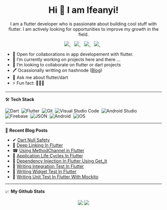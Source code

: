 <H1 align='center'>Hi 👋 I am Ifeanyi!</H1>
<p align='center'>I am a flutter developer who is passionate about building cool stuff with flutter. I am actively looking for opportunities to improve my growth in the field.</p>

<p align='center'>
<a href="https://twitter.com/onuoha_ifeanyi">
  <img src="https://img.shields.io/badge/twitter-%231DA1F2.svg?&style=for-the-badge&logo=twitter&logoColor=white" />
</a>&nbsp;&nbsp;
<a href="mailto:onuifeanyi95@gmail.com">
  <img src="https://img.shields.io/badge/email-%23D14836.svg?&style=for-the-badge&logo=gmail&logoColor=white" />
</a>&nbsp;&nbsp;
<a href="https://o-ifeanyi.hashnode.dev/">
  <img src="https://img.shields.io/badge/Hashnode-2962FF?style=for-the-badge&logo=hashnode&logoColor=white" />
</a>&nbsp;&nbsp;
<a href="https://www.linkedin.com/in/ifeanyi-onuoha-8402021b1/">
  <img src="https://img.shields.io/badge/linkedin-%230077B5.svg?&style=for-the-badge&logo=linkedin&logoColor=white" />
</a>&nbsp;&nbsp;
<!-- <img src="https://gpvc.arturio.dev/o-ifeanyi" /> -->
</p>

- 🤝 Open for collaborations in app developement with flutter.
- 🔭 I’m currently working on projects here and there ...
- 👯 I’m looking to collaborate on flutter or dart projects
- 🖊 Ocassionally writting on hashnode (<a href="https://o-ifeanyi.hashnode.dev/">Blog</a>)
- 💬 Ask me about flutter/dart
- ⚡ Fun fact: 🤷🏽‍♂️

---

🛠 <b>Tech Stack</b>

![Dart](https://img.shields.io/badge/Dart-05122A?style=flat&logo=dart&logoColor=29B6F6)&nbsp;
![Flutter](https://img.shields.io/badge/Flutter-05122A?style=flat&logo=flutter&logoColor=02569B)&nbsp;
![Git](https://img.shields.io/badge/-Git-05122A?style=flat&logo=git)&nbsp;
![Visual Studio Code](https://img.shields.io/badge/-Visual%20Studio%20Code-05122A?style=flat&logo=visual-studio-code&logoColor=007ACC)&nbsp;
![Android Studio](https://img.shields.io/badge/Android_Studio-3DDC84?style=flat&logo=android-studio&logoColor=white)&nbsp;
![Firebase](https://img.shields.io/badge/firebase-ffca28?style=flat&logo=firebase&logoColor=black)&nbsp;
![JSON](https://img.shields.io/badge/json-5E5C5C?style=flat&logo=json&logoColor=white)&nbsp;
![Android](https://img.shields.io/badge/Android-3DDC84?style=flat&logo=android&logoColor=white)&nbsp;
![iOS](https://img.shields.io/badge/iOS-000000?style=flat&logo=ios&logoColor=white)&nbsp;

---

📖 <b>Recent Blog Posts</b>

- ✔ <a href="https://o-ifeanyi.hashnode.dev/dart-null-safety">Dart Null Safety</a>
- 🔗 <a href="https://o-ifeanyi.hashnode.dev/deep-linking-in-flutter-part-1">Deep Linking In Flutter</a>
- ☎ <a href="https://o-ifeanyi.hashnode.dev/using-methodchannel-in-flutter">Using MethodChannel in Flutter</a>
- 🔄 <a href="https://o-ifeanyi.hashnode.dev/application-life-cycles-in-flutter">Application Life Cycles In Flutter</a> 
- 💉 <a href="https://o-ifeanyi.hashnode.dev/dependency-injection-in-flutter-using-getit">Dependency Injection In Flutter Using Get_It</a>  
- 🧫 <a href="https://o-ifeanyi.hashnode.dev/writing-integration-test-in-flutter">Writing Integration Test In Flutter</a>  
- 🔬 <a href="https://o-ifeanyi.hashnode.dev/writing-widget-test-in-flutter">Writing Widget Test In Flutter</a>  
- 🧪 <a href="https://o-ifeanyi.hashnode.dev/writing-unit-test-in-flutter-with-mockito">Writing Unit Test In Flutter With Mockito</a>

---

📈 <b>My Github Stats</b>

<p align = "center">
  <img src = "https://github-readme-stats.vercel.app/api?username=o-ifeanyi&show_icons=true&theme=tokyonight&line_height=40">
  <img src = "https://github-readme-stats.vercel.app/api/top-langs/?username=o-ifeanyi&hide=css,java,html&theme=tokyonight">
</p>
